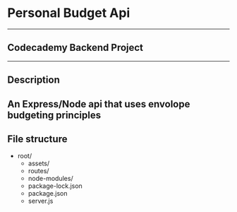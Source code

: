 # Personal Budget Api 
---
## **Codecademy Backend Project**
---
## Description
  An Express/Node api that uses envolope budgeting principles
---
## File structure
  - root/
    - assets/
    - routes/
    - node-modules/
    - package-lock.json
    - package.json
    - server.js
